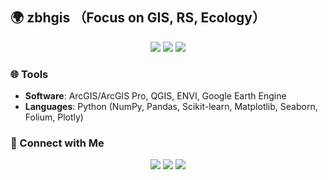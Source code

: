 ## 🌍 zbhgis （Focus on GIS, RS, Ecology）

<p align="center">
  <img src="https://img.shields.io/badge/-GIS-1573B3?style=flat&logo=arcgis&logoColor=white"/>
  <img src="https://img.shields.io/badge/-Remote%20Sensing-3BA138?style=flat&logo=googleearth&logoColor=white"/>
  <img src="https://img.shields.io/badge/-Ecological%20Modeling-8FBC8F?style=flat&logo=leaflet&logoColor=white"/>
</p>


### 🌐 Tools
- **Software**: ArcGIS/ArcGIS Pro, QGIS, ENVI, Google Earth Engine
- **Languages**: Python (NumPy, Pandas, Scikit-learn, Matplotlib, Seaborn, Folium, Plotly)

### 🔗 Connect with Me
<p align="center"> 
    <a href="https://github.com/zbhgis" target="_blank"><img src="https://img.shields.io/badge/GitHub-181717?style=flat&logo=github&logoColor=white"/></a> 
    <a href="https://zbhgis.blog.csdn.net" target="_blank"><img src="https://img.shields.io/badge/CSDN-FF0000?style=flat&logo=c&logoColor=white"/></a> 
    <a href="zbhgisrs@gmail.com" target="_blank"><img src="https://img.shields.io/badge/Email-D14836?style=flat&logo=gmail&logoColor=white"/></a> 